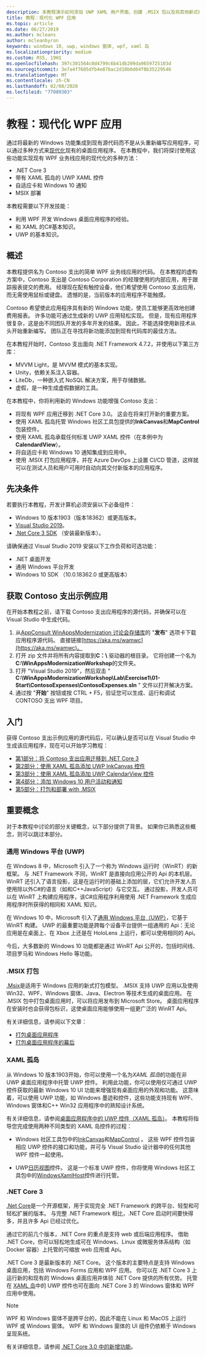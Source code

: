 ```yaml
---
description: 本教程演示如何添加 UWP XAML 用户界面、创建 .MSIX 包以及将其他新式组件合并到 WPF 应用。
title: 教程：现代化 WPF 应用
ms.topic: article
ms.date: 06/27/2019
ms.author: mcleans
author: mcleanbyron
keywords: windows 10, uwp, windows 窗体, wpf, xaml 岛
ms.localizationpriority: medium
ms.custom: RS5, 19H1
ms.openlocfilehash: 397c301564c0d4799c6b41db209da9659725103d
ms.sourcegitcommit: 3e7a4f7605dfb4e87bac2d10b6d64f8b35229546
ms.translationtype: MT
ms.contentlocale: zh-CN
ms.lasthandoff: 02/08/2020
ms.locfileid: "77089303"
---
```

# <a name="tutorial-modernize-a-wpf-app"></a>教程：现代化 WPF 应用 

通过将最新的 Windows 功能集成到现有源代码而不是从头重新编写应用程序，可以通过多种方式来[现代化](index.md)现有的桌面应用程序。 在本教程中，我们将探讨使用这些功能实现现有 WPF 业务线应用的现代化的多种方法：

* .NET Core 3
* 带有 XAML 孤岛的 UWP XAML 控件
* 自适应卡和 Windows 10 通知
* MSIX 部署

本教程需要以下开发技能：

* 利用 WPF 开发 Windows 桌面应用程序的经验。
* 和 XAML 的C#基本知识。
* UWP 的基本知识。

## <a name="overview"></a>概述

本教程提供名为 Contoso 支出的简单 WPF 业务线应用的代码。 在本教程的虚构方案中，Contoso 支出是 Contoso Corporation 的经理使用的内部应用，用于跟踪报表提交的费用。 经理现在配有触控设备，他们希望使用 Contoso 支出应用，而无需使用鼠标或键盘。 遗憾的是，当前版本的应用程序不能触摸。

Contoso 希望使此应用程序具有新的 Windows 功能，使员工能够更高效地创建费用报表。 许多功能可通过生成新的 UWP 应用轻松实现。 但是，现有应用程序很复杂，这是由不同团队开发的多年开发的结果。 因此，不能选择使用新技术从头开始重新编写。 团队正在寻找将新功能添加到现有代码库的最佳方法。

在本教程开始时，Contoso 支出面向 .NET Framework 4.7.2，并使用以下第三方库：

* MVVM Light，是 MVVM 模式的基本实现。
* Unity，依赖关系注入容器。
* LiteDb，一种嵌入式 NoSQL 解决方案，用于存储数据。
* 虚假，是一种生成虚假数据的工具。

在本教程中，你将利用新的 Windows 功能增强 Contoso 支出：

* 将现有 WPF 应用迁移到 .NET Core 3.0。 这会在将来打开新的重要方案。
* 使用 XAML 孤岛托管 Windows 社区工具包提供的**InkCanvas**和**MapControl**包装控件。
* 使用 XAML 孤岛承载任何标准 UWP XAML 控件（在本例中为**CalendardView**）。
* 将自适应卡和 Windows 10 通知集成到应用中。
* 使用 .MSIX 打包应用程序，并在 Azure DevOps 上设置 CI/CD 管道，这样就可以在测试人员和用户可用时自动向其交付新版本的应用程序。

## <a name="prerequisites"></a>先决条件

若要执行本教程，开发计算机必须安装以下必备组件：

* Windows 10 版本1903（版本18362）或更高版本。
* [Visual Studio 2019](https://www.visualstudio.com)。
* [.Net Core 3 SDK](https://dotnet.microsoft.com/download/dotnet-core/3.0) （安装最新版本）。

请确保通过 Visual Studio 2019 安装以下工作负荷和可选功能：

* .NET 桌面开发
* 通用 Windows 平台开发
* Windows 10 SDK （10.0.18362.0 或更高版本）

## <a name="get-the-contoso-expenses-sample-app"></a>获取 Contoso 支出示例应用

在开始本教程之前，请下载 Contoso 支出应用程序的源代码，并确保可以在 Visual Studio 中生成代码。

1. 从[AppConsult WinAppsModernization 讨论会存储库](https://github.com/Microsoft/AppConsult-WinAppsModernizationWorkshop)的 "**发布**" 选项卡下载应用程序源代码。 直接链接[https://aka.ms/wamwc](https://aka.ms/wamwc)。
2. 打开 zip 文件并将所有内容提取到**C：\\** 驱动器的根目录。 它将创建一个名为**C:\WinAppsModernizationWorkshop**的文件夹。
3. 打开 "Visual Studio 2019"，然后双击 " **C:\WinAppsModernizationWorkshop\Lab\Exercise1\01-Start\ContosoExpenses\ContosoExpenses.sln** " 文件以打开解决方案。
4. 通过按 "**开始**" 按钮或按 CTRL + F5，验证您可以生成、运行和调试 CONTOSO 支出 WPF 项目。

## <a name="get-started"></a>入门

获得 Contoso 支出示例应用的源代码后，可以确认是否可以在 Visual Studio 中生成该应用程序，现在可以开始学习教程：

* [第1部分：将 Contoso 支出应用迁移到 .NET Core 3](modernize-wpf-tutorial-1.md)
* [第2部分：使用 XAML 孤岛添加 UWP InkCanvas 控件](modernize-wpf-tutorial-2.md)
* [第3部分：使用 XAML 孤岛添加 UWP CalendarView 控件](modernize-wpf-tutorial-3.md)
* [第4部分：添加 Windows 10 用户活动和通知](modernize-wpf-tutorial-4.md)
* [第5部分：打包和部署 with .MSIX](modernize-wpf-tutorial-5.md)

## <a name="important-concepts"></a>重要概念

对于本教程中讨论的部分关键概念，以下部分提供了背景。 如果你已熟悉这些概念，则可以跳过本部分。

### <a name="universal-windows-platform-uwp"></a>通用 Windows 平台 (UWP)

在 Windows 8 中，Microsoft 引入了一个称为 Windows 运行时（WinRT）的新框架。 与 .NET Framework 不同，WinRT 是直接向应用公开的 Api 的本机层。 WinRT 还引入了语言投影，这是在运行时的基础上添加的层，它们允许开发人员使用除以外C#的语言（如和C++JavaScript）与它交互。 通过投影，开发人员可以在 WinRT 上构建应用程序，该C#应用程序利用使用 .NET Framework 生成应用程序时所获得的相同和 XAML 知识。 

在 Windows 10 中，Microsoft 引入了[通用 Windows 平台（UWP）](/windows/uwp/get-started/universal-application-platform-guide)，它基于 WinRT 构建。 UWP 的最重要功能是跨每个设备平台提供一组通用的 Api：无论应用是在桌面上、在 Xbox 上还是在 HoloLens 上运行，都可以使用相同的 Api。

今后，大多数新的 Windows 10 功能都是通过 WinRT Api 公开的，包括时间线、项目罗马和 Windows Hello 等功能。

### <a name="msix-packaging"></a>.MSIX 打包

[.Msix](/windows/msix/)是适用于 Windows 应用的新式打包模型。 .MSIX 支持 UWP 应用以及使用 Win32、WPF、Windows 窗体、Java、Electron 等技术生成的桌面应用。 在 .MSIX 包中打包桌面应用时，可以将应用发布到 Microsoft Store。 桌面应用程序在安装时也会获得包标识，这使桌面应用能够使用一组更广泛的 WinRT Api。

有关详细信息，请参阅以下文章：

* [打包桌面应用程序](/windows/uwp/porting/desktop-to-uwp-root)
* [打包桌面应用程序的幕后](/windows/uwp/porting/desktop-to-uwp-behind-the-scenes)

### <a name="xaml-islands"></a>XAML 孤岛

从 Windows 10 版本1903开始，你可以使用一个名为*XAML 孤岛*的功能在非 UWP 桌面应用程序中托管 UWP 控件。 利用此功能，你可以使用仅可通过 UWP 控件获取的最新 Windows 10 UI 功能来增强现有桌面应用的外观和功能。 这意味着，可以使用 UWP 功能，如 Windows 墨迹和控件，这些功能支持现有 WPF、Windows 窗体和C++ Win32 应用程序中的熟知设计系统。

有关详细信息，请参阅[桌面应用程序中的 UWP 控件（XAML 孤岛）](/windows/uwp/xaml-platform/xaml-host-controls)。 本教程将指导您完成使用两种不同类型的 XAML 岛控件的过程：

* Windows 社区工具包中的[InkCanvas](https://docs.microsoft.com/windows/communitytoolkit/controls/wpf-winforms/inkcanvas)和[MapControl](https://docs.microsoft.com/windows/communitytoolkit/controls/wpf-winforms/mapcontrol) 。 这些 WPF 控件包装相应 UWP 控件的接口和功能，并可与 Visual Studio 设计器中的任何其他 WPF 控件一起使用。

* UWP[日历视图](/windows/uwp/design/controls-and-patterns/calendar-view)控件。 这是一个标准 UWP 控件，你将使用 Windows 社区工具包中的[WindowsXamlHost](https://docs.microsoft.com/windows/communitytoolkit/controls/wpf-winforms/windowsxamlhost)控件进行托管。

### <a name="net-core-3"></a>.NET Core 3

[.Net Core](https://docs.microsoft.com/dotnet/core/)是一个开源框架，用于实现完全 .NET Framework 的跨平台、轻型和可轻松扩展的版本。 与完整 .NET Framework 相比，.NET Core 启动时间要快得多，并且许多 Api 已经过优化。

通过它的前几个版本，.NET Core 的重点是支持 web 或后端应用程序。 借助 .NET Core，你可以轻松地生成可在 Windows、Linux 或微服务体系结构（如 Docker 容器）上托管的可缩放 web 应用或 Api。

.NET Core 3 是最新版本的 .NET Core。 这个版本的主要特点是支持 Windows 桌面应用，包括 Windows Forms 应用和 WPF 应用。 你可以在 .NET Core 3 上运行新的和现有的 Windows 桌面应用并体验 .NET Core 提供的所有优势。 托管在 [XAML 岛](xaml-islands.md)中的 UWP 控件也可在面向 .NET Core 3 的 Windows 窗体和 WPF 应用中使用。

> [!NOTE]
> WPF 和 Windows 窗体不是跨平台的，因此不能在 Linux 和 MacOS 上运行 WPF 或 Windows 窗体。 WPF 和 Windows 窗体的 UI 组件仍依赖于 Windows 呈现系统。

有关详细信息，请参阅 [.NET Core 3.0 中的新增功能](https://docs.microsoft.com/dotnet/core/whats-new/dotnet-core-3-0)。